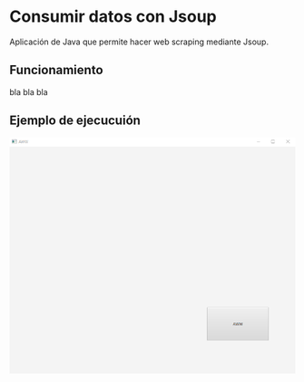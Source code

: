 # Consumir datos con Jsoup

Aplicación de Java que permite hacer web scraping mediante Jsoup. 

## Funcionamiento

bla bla bla

## Ejemplo de ejecucuión

![Imagen Aeropuertos](https://github.com/rhinfx/PSP/blob/master/SegundaEvaluacion/2%20-%20Consumir%20Jsoup/jsoup-aww.gif)

